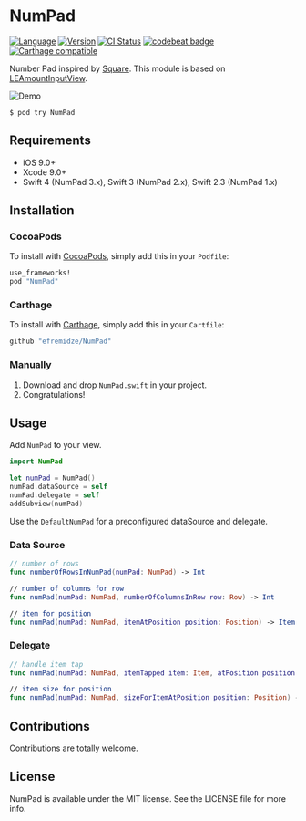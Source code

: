 # NumPad

[![Language](https://img.shields.io/badge/Swift-4-orange.svg?style=flat)](https://swift.org)
[![Version](https://img.shields.io/cocoapods/v/NumPad.svg?style=flat)](http://cocoapods.org/pods/NumPad)
[![CI Status](http://img.shields.io/travis/efremidze/NumPad.svg?style=flat)](https://travis-ci.org/efremidze/NumPad)
[![codebeat badge](https://codebeat.co/badges/c41fb90e-aa9f-4a40-85b4-9df9011e7931)](https://codebeat.co/projects/github-com-efremidze-numpad)
[![Carthage compatible](https://img.shields.io/badge/Carthage-compatible-4BC51D.svg?style=flat)](https://github.com/Carthage/Carthage)

Number Pad inspired by [Square](https://square.com). This module is based on [LEAmountInputView](https://github.com/efremidze/LEAmountInputView).

![Demo](demo.gif)

```
$ pod try NumPad
```

## Requirements

- iOS 9.0+
- Xcode 9.0+
- Swift 4 (NumPad 3.x), Swift 3 (NumPad 2.x), Swift 2.3 (NumPad 1.x)

## Installation

### CocoaPods
To install with [CocoaPods](http://cocoapods.org/), simply add this in your `Podfile`:
```ruby
use_frameworks!
pod "NumPad"
```

### Carthage
To install with [Carthage](https://github.com/Carthage/Carthage), simply add this in your `Cartfile`:
```ruby
github "efremidze/NumPad"
```

### Manually
1. Download and drop ```NumPad.swift``` in your project.  
2. Congratulations!

## Usage

Add `NumPad` to your view.

```swift
import NumPad

let numPad = NumPad()
numPad.dataSource = self
numPad.delegate = self
addSubview(numPad)
```

Use the `DefaultNumPad` for a preconfigured dataSource and delegate.

### Data Source
```swift
// number of rows
func numberOfRowsInNumPad(numPad: NumPad) -> Int

// number of columns for row
func numPad(numPad: NumPad, numberOfColumnsInRow row: Row) -> Int

// item for position
func numPad(numPad: NumPad, itemAtPosition position: Position) -> Item
```

### Delegate
```swift
// handle item tap
func numPad(numPad: NumPad, itemTapped item: Item, atPosition position: Position)

// item size for position
func numPad(numPad: NumPad, sizeForItemAtPosition position: Position) -> CGSize
```

## Contributions

Contributions are totally welcome.

## License

NumPad is available under the MIT license. See the LICENSE file for more info.
